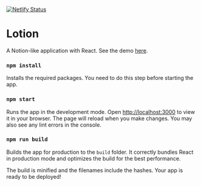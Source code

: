 [![Netlify Status](https://api.netlify.com/api/v1/badges/b88d104c-2890-46e1-8b42-ba38ab4b6399/deploy-status)](https://app.netlify.com/sites/lotion-ensf381/deploys)

# Lotion

A Notion-like application with React. See the demo [here](https://lotion-ensf381.netlify.app/).

### `npm install`

Installs the required packages. You need to do this step before starting the app.

### `npm start`

Runs the app in the development mode. Open [http://localhost:3000](http://localhost:3000) to view it in your browser. The page will reload when you make changes. You may also see any lint errors in the console.

### `npm run build`

Builds the app for production to the `build` folder. It correctly bundles React in production mode and optimizes the build for the best performance.

The build is minified and the filenames include the hashes. Your app is ready to be deployed!
